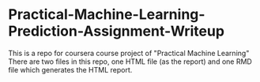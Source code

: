 # Practical-Machine-Learning-Prediction-Assignment-Writeup
This is a repo for coursera course project of "Practical Machine Learning"
There are two files in this repo, one HTML file (as the report) and one RMD file which generates the HTML report.
